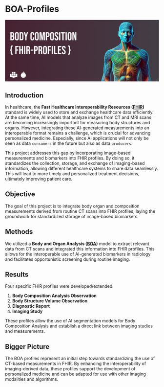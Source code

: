 # BOA-Profiles

![alt text](images/boa-profiles-git-banner.png "BOA Profiles Banner")

## Introduction

In healthcare, the **Fast Healthcare Interoperability Resources ([FHIR](https://hl7.org/fhir/))** standard is widely used to store and exchange healthcare data efficiently. At the same time, AI models that analyze images from CT and MRI scans are becoming increasingly important for measuring body structures and organs. However, integrating these AI-generated measurements into an interoperable format remains a challenge, which is crucial for advancing personalized medicine. Especially, since AI applications will not only be seen as data `consumers` in the future but also as data `producers`.

This project addresses this gap by incorporating image-based measurements and biomarkers into FHIR profiles. By doing so, it standardizes the collection, storage, and exchange of imaging-based information, allowing different healthcare systems to share data seamlessly. This will lead to more timely and personalized treatment decisions, ultimately improving patient care.

## Objective

The goal of this project is to integrate body organ and composition measurements derived from routine CT scans into FHIR profiles, laying the groundwork for standardized storage of image-based biomarkers.

## Methods

We utilized a **Body and Organ Analysis ([BOA](https://github.com/UMEssen/Body-and-Organ-Analysis))** model to extract relevant data from CT scans and integrated this information into FHIR profiles. This allows for the interoperable use of AI-generated biomarkers in radiology and facilitates opportunistic screening during routine imaging.

## Results

Four specific FHIR profiles were developed/extended:

1. **Body Composition Analysis Observation**
2. **Body Structure Volume Observation**
3. **Diagnostic Report**
4. **Imaging Study**

These profiles allow the use of AI segmentation models for Body Composition Analysis and establish a direct link between imaging studies and measurements.

## Bigger Picture

The BOA profiles represent an initial step towards standardizing the use of CT-based measurements in FHIR. By enhancing the interoperability of imaging-derived data, these profiles support the development of personalized medicine and can be adapted for use with other imaging modalities and algorithms.